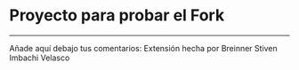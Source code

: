 # Proyecto para probar el Fork

----
Añade aquí debajo tus comentarios:
Extensión hecha por Breinner Stiven Imbachi Velasco

<!-- A partir de aquí (esta línea no se muestra) -->
